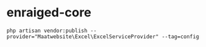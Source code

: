 
# enraiged-core

```
php artisan vendor:publish --provider="Maatwebsite\Excel\ExcelServiceProvider" --tag=config
```
